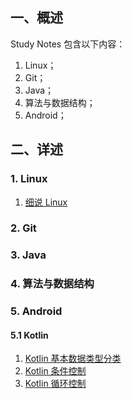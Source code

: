## 一、概述  

Study Notes 包含以下内容：  

1. Linux；
2. Git；
3. Java；
4. 算法与数据结构；
5. Android；

## 二、详述  

### 1. Linux  

1. [细说 Linux](https://github.com/smart24/Study-Notes/blob/main/01_Linux/01_%E7%BB%86%E8%AF%B4%20Linux%20%E5%9F%BA%E7%A1%80%E7%9F%A5%E8%AF%86/%E7%BB%86%E8%AF%B4%20Linux%20%E5%9F%BA%E7%A1%80%E7%9F%A5%E8%AF%86.docx)  

### 2. Git  

### 3. Java  

### 4. 算法与数据结构  

### 5. Android  

#### 5.1 Kotlin  

1. [Kotlin 基本数据类型分类](https://github.com/smart24/Study-Notes/blob/main/05_Android/01_Kotlin/01_Kotlin%20%E5%9F%BA%E6%9C%AC%E6%95%B0%E6%8D%AE%E7%B1%BB%E5%9E%8B%E5%88%86%E7%B1%BB/Kotlin%20%E5%9F%BA%E6%9C%AC%E6%95%B0%E6%8D%AE%E7%B1%BB%E5%9E%8B%E5%88%86%E7%B1%BB.md)  
2. [Kotlin 条件控制](https://github.com/smart24/Study-Notes/blob/main/05_Android/01_Kotlin/02_Kotlin%20%E6%9D%A1%E4%BB%B6%E6%8E%A7%E5%88%B6/Kotlin%20%E6%9D%A1%E4%BB%B6%E6%8E%A7%E5%88%B6.md)  
3. [Kotlin 循环控制](https://github.com/smart24/Study-Notes/blob/main/05_Android/01_Kotlin/03_Kotlin%20%E5%BE%AA%E7%8E%AF%E6%8E%A7%E5%88%B6/Kotlin%20%E5%BE%AA%E7%8E%AF%E6%8E%A7%E5%88%B6.md)  

